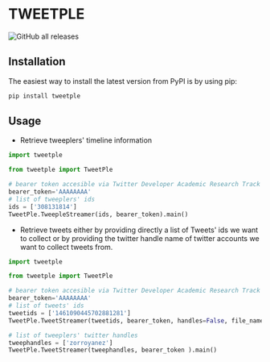 # TWEETPLE
![GitHub all releases](https://img.shields.io/github/downloads/dapivei/tweetple/total?color=84A3BC&logo=Github)

## Installation

The easiest way to install the latest version from PyPI is by using pip:
```python
pip install tweetple
```

## Usage

+ Retrieve tweeplers' timeline information 

```python
import tweetple

from tweetple import TweetPle

# bearer token accesible via Twitter Developer Academic Research Track
bearer_token='AAAAAAAA'
# list of tweeplers' ids
ids = ['308131814']
TweetPle.TweepleStreamer(ids, bearer_token).main()

```

+ Retrieve tweets either by providing directly a list of Tweets' ids we want to collect or by providing the twitter handle name of twitter accounts we want to collect tweets from.

```python
import tweetple

from tweetple import TweetPle

# bearer token accesible via Twitter Developer Academic Research Track
bearer_token='AAAAAAAA'
# list of tweets' ids
tweetids = ['1461090445702881281']
TweetPle.TweetStreamer(tweetids, bearer_token, handles=False, file_name='tweets').main()

# list of tweeplers' twitter handles
tweephandles = ['zorroyanez']
TweetPle.TweetStreamer(tweephandles, bearer_token ).main()

```
